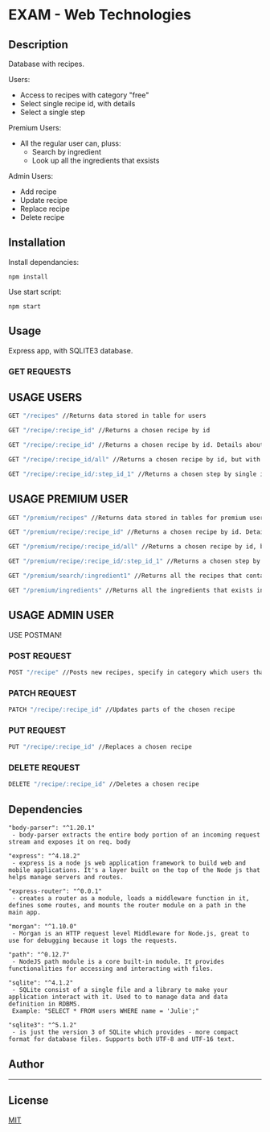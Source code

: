 # EXAM - Web Technologies

## Description

Database with recipes.

Users:

- Access to recipes with category "free"
- Select single recipe id, with details
- Select a single step

Premium Users:

- All the regular user can, pluss:
  - Search by ingredient
  - Look up all the ingredients that exsists

Admin Users:

- Add recipe
- Update recipe
- Replace recipe
- Delete recipe

## Installation

Install dependancies:

```
npm install
```

Use start script:

```
npm start
```

## Usage

Express app, with SQLITE3 database.

### GET REQUESTS

## USAGE USERS

```bash
GET "/recipes" //Returns data stored in table for users
```

```bash
GET "/recipe/:recipe_id" //Returns a chosen recipe by id
```

```bash
GET "/recipe/:recipe_id" //Returns a chosen recipe by id. Details about name, category and ingredients.
```

```bash
GET "/recipe/:recipe_id/all" //Returns a chosen recipe by id, but with all the details.
```

```bash
GET "/recipe/:recipe_id/:step_id_1" //Returns a chosen step by single id. (bug - could not manage to get step_id_2 and so on...)
```

## USAGE PREMIUM USER

```bash
GET "/premium/recipes" //Returns data stored in tables for premium user (More recipes options)
```

```bash
GET "/premium/recipe/:recipe_id" //Returns a chosen recipe by id. Details about name, category and ingredients.
```

```bash
GET "/premium/recipe/:recipe_id/all" //Returns a chosen recipe by id, but with all the details.
```

```bash
GET "/premium/recipe/:recipe_id/:step_id_1" //Returns a chosen step by single id. (bug - could not manage to get step_id_2 and so on...)
```

```bash
GET "/premium/search/:ingredient1" //Returns all the recipes that contains that ingredient (bug - could not manage to get ingredient2 and so on...)
```

```bash
GET "/premium/ingredients" //Returns all the ingredients that exists in the database
```

## USAGE ADMIN USER

USE POSTMAN!

### POST REQUEST

```bash
POST "/recipe" //Posts new recipes, specify in category which users that shall have access.
```

### PATCH REQUEST

```bash
PATCH "/recipe/:recipe_id" //Updates parts of the chosen recipe
```

### PUT REQUEST

```bash
PUT "/recipe/:recipe_id" //Replaces a chosen recipe
```

### DELETE REQUEST

```bash
DELETE "/recipe/:recipe_id" //Deletes a chosen recipe
```

## Dependencies

    "body-parser": "^1.20.1"
     - body-parser extracts the entire body portion of an incoming request stream and exposes it on req. body

    "express": "^4.18.2"
     - express is a node js web application framework to build web and mobile applications. It's a layer built on the top of the Node js that helps manage servers and routes.

    "express-router": "^0.0.1"
     - creates a router as a module, loads a middleware function in it, defines some routes, and mounts the router module on a path in the main app.

    "morgan": "^1.10.0"
     - Morgan is an HTTP request level Middleware for Node.js, great to use for debugging because it logs the requests.

    "path": "^0.12.7"
     - NodeJS path module is a core built-in module. It provides functionalities for accessing and interacting with files.

    "sqlite": "^4.1.2"
     - SQLite consist of a single file and a library to make your application interact with it. Used to to manage data and data definition in RDBMS.
     Example: "SELECT * FROM users WHERE name = 'Julie';"

    "sqlite3": "^5.1.2"
     - is just the version 3 of SQLite which provides - more compact format for database files. Supports both UTF-8 and UTF-16 text.

## Author

---

## License

[MIT](https://choosealicense.com/licenses/mit/)
